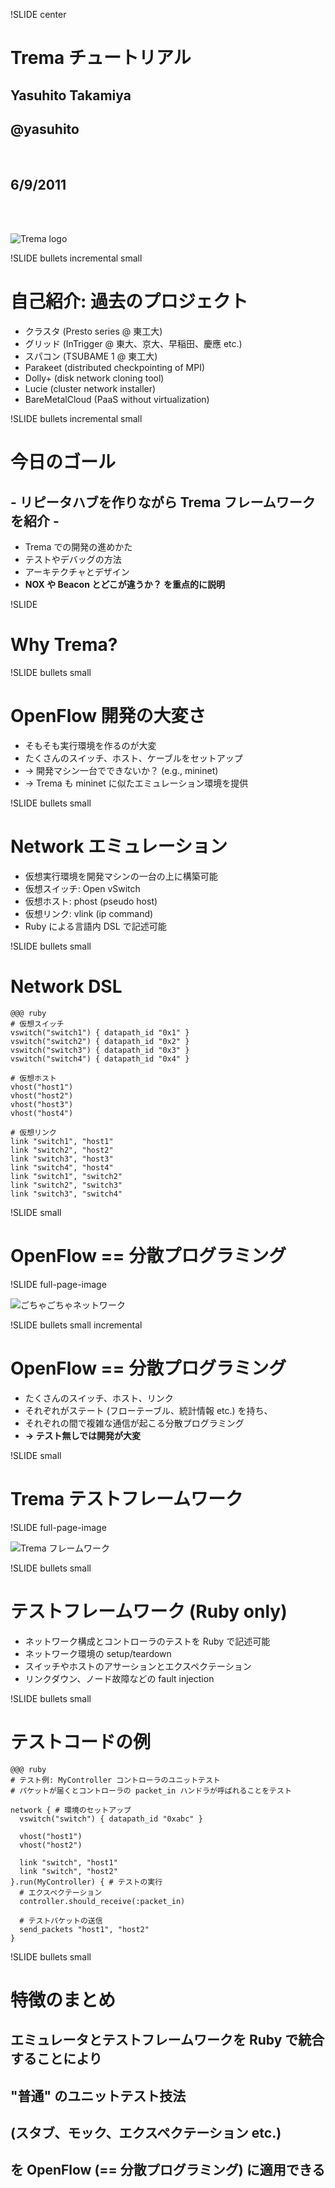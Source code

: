 !SLIDE center
# Trema チュートリアル ##############################################################

## Yasuhito Takamiya
## @yasuhito

<br />

## 6/9/2011

<br />
<br />

![Trema logo](trema.png)


!SLIDE bullets incremental small
# 自己紹介: 過去のプロジェクト #########################################################

* クラスタ (Presto series @ 東工大)
* グリッド (InTrigger @ 東大、京大、早稲田、慶應 etc.)
* スパコン (TSUBAME 1 @ 東工大)
* Parakeet (distributed checkpointing of MPI)
* Dolly+ (disk network cloning tool)
* Lucie (cluster network installer)
* BareMetalCloud (PaaS without virtualization)


!SLIDE bullets incremental small
# 今日のゴール ####################################################################

## - リピータハブを作りながら Trema フレームワークを紹介 -

* Trema での開発の進めかた
* テストやデバッグの方法
* アーキテクチャとデザイン
* <b>NOX や Beacon とどこが違うか？ を重点的に説明</b>


!SLIDE
# Why Trema? ###################################################################


!SLIDE bullets small
# OpenFlow 開発の大変さ ###########################################################

* そもそも実行環境を作るのが大変
* たくさんのスイッチ、ホスト、ケーブルをセットアップ
* → 開発マシン一台でできないか？ (e.g., mininet)
* → Trema も mininet に似たエミュレーション環境を提供


!SLIDE bullets small
# Network エミュレーション ############################################################

* 仮想実行環境を開発マシンの一台の上に構築可能
* 仮想スイッチ: Open vSwitch
* 仮想ホスト: phost (pseudo host)
* 仮想リンク: vlink (ip command)
* Ruby による言語内 DSL で記述可能


!SLIDE bullets small
# Network DSL ##################################################################

	@@@ ruby
	# 仮想スイッチ
	vswitch("switch1") { datapath_id "0x1" }
	vswitch("switch2") { datapath_id "0x2" }
	vswitch("switch3") { datapath_id "0x3" }
	vswitch("switch4") { datapath_id "0x4" }

	# 仮想ホスト
	vhost("host1")
	vhost("host2")
	vhost("host3")
	vhost("host4")
	
	# 仮想リンク
	link "switch1", "host1"
	link "switch2", "host2"
	link "switch3", "host3"
	link "switch4", "host4"
	link "switch1", "switch2"
	link "switch2", "switch3"
	link "switch3", "switch4"


!SLIDE small
# OpenFlow == 分散プログラミング #####################################################


!SLIDE full-page-image

![ごちゃごちゃネットワーク](network_mess.png "ごちゃごちゃネットワーク")


!SLIDE bullets small incremental
# OpenFlow == 分散プログラミング #####################################################

* たくさんのスイッチ、ホスト、リンク
* それぞれがステート (フローテーブル、統計情報 etc.) を持ち、
* それぞれの間で複雑な通信が起こる分散プログラミング
* <b>→ テスト無しでは開発が大変</b>


!SLIDE small
# Trema テストフレームワーク ###########################################################


!SLIDE full-page-image

![Trema フレームワーク](trema_framework.png "Trema フレームワーク")


!SLIDE bullets small
# テストフレームワーク (Ruby only) #####################################################

* ネットワーク構成とコントローラのテストを Ruby で記述可能
* ネットワーク環境の setup/teardown
* スイッチやホストのアサーションとエクスペクテーション
* リンクダウン、ノード故障などの fault injection


!SLIDE bullets small
# テストコードの例 ##################################################################

	@@@ ruby
	# テスト例: MyController コントローラのユニットテスト
	# パケットが届くとコントローラの packet_in ハンドラが呼ばれることをテスト
	
	network { # 環境のセットアップ
	  vswitch("switch") { datapath_id "0xabc" }
	
	  vhost("host1")
	  vhost("host2")

	  link "switch", "host1"
	  link "switch", "host2"
	}.run(MyController) { # テストの実行
	  # エクスペクテーション
	  controller.should_receive(:packet_in)
	
	  # テストパケットの送信
	  send_packets "host1", "host2"
	}


!SLIDE bullets small
# 特徴のまとめ #####################################################################

## エミュレータとテストフレームワークを Ruby で統合することにより
## "普通" のユニットテスト技法
## (スタブ、モック、エクスペクテーション etc.)
## を OpenFlow (== 分散プログラミング) に適用できる
